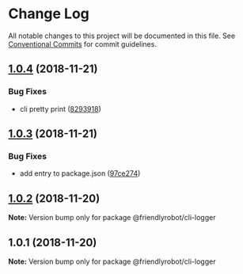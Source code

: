 # Change Log

All notable changes to this project will be documented in this file.
See [Conventional Commits](https://conventionalcommits.org) for commit guidelines.

## [1.0.4](https://github.com/dcai/common-packages/compare/@friendlyrobot/cli-logger@1.0.3...@friendlyrobot/cli-logger@1.0.4) (2018-11-21)


### Bug Fixes

* cli pretty print ([8293918](https://github.com/dcai/common-packages/commit/8293918))





## [1.0.3](https://github.com/dcai/common-packages/compare/@friendlyrobot/cli-logger@1.0.2...@friendlyrobot/cli-logger@1.0.3) (2018-11-21)


### Bug Fixes

* add entry to package.json ([97ce274](https://github.com/dcai/common-packages/commit/97ce274))





## [1.0.2](https://github.com/dcai/common-packages/compare/@friendlyrobot/cli-logger@1.0.1...@friendlyrobot/cli-logger@1.0.2) (2018-11-20)

**Note:** Version bump only for package @friendlyrobot/cli-logger





## 1.0.1 (2018-11-20)

**Note:** Version bump only for package @friendlyrobot/cli-logger
